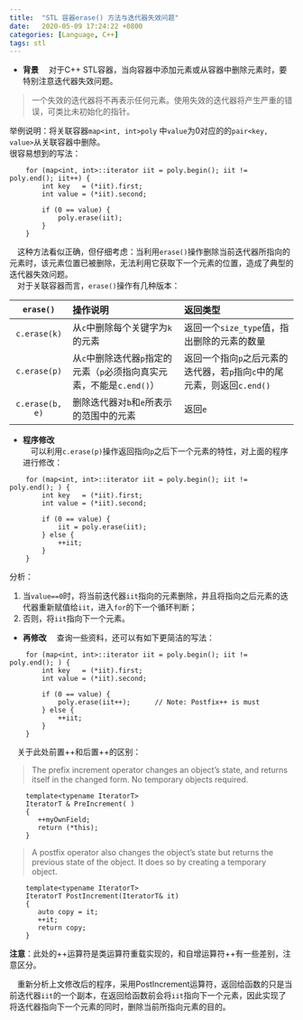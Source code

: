 ```yaml
---
title:  "STL 容器erase() 方法与迭代器失效问题"
date:   2020-05-09 17:24:22 +0800
categories: [Language, C++]
tags: stl
---
```


+ **背景**
&emsp;对于C++ STL容器，当向容器中添加元素或从容器中删除元素时，要特别注意迭代器失效问题。  

> 一个失效的迭代器将不再表示任何元素。使用失效的迭代器将产生严重的错误，可类比未初始化的指针。  

举例说明：将关联容器`map<int, int>poly` 中`value`为0对应的的`pair<key, value>`从关联容器中删除。  
很容易想到的写法：  
```
	for (map<int, int>::iterator iit = poly.begin(); iit != poly.end(); iit++) {
        int key   = (*iit).first;
        int value = (*iit).second;

        if (0 == value) {
            poly.erase(iit);
        }
    }
```  
&emsp;这种方法看似正确，但仔细考虑：当利用`erase()`操作删除当前迭代器所指向的元素时，该元素位置已被删除，无法利用它获取下一个元素的位置，造成了典型的迭代器失效问题。  
&emsp;对于关联容器而言，`erase()`操作有几种版本：

`erase()`      |操作说明|返回类型
:-----------:|:-------|:-------
`c.erase(k)`   |从`c`中删除每个关键字为`k`的元素| 返回一个`size_type`值，指出删除的元素的数量
`c.erase(p)`   |从`c`中删除迭代器`p`指定的元素（`p`必须指向真实元素，不能是`c.end()`）| 返回一个指向`p`之后元素的迭代器，若`p`指向`c`中的尾元素，则返回`c.end()`
`c.erase(b, e)`|删除迭代器对`b`和`e`所表示的范围中的元素|返回`e`


+ **程序修改**  
&emsp;可以利用`c.erase(p)`操作返回指向`p`之后下一个元素的特性，对上面的程序进行修改：
```
	for (map<int, int>::iterator iit = poly.begin(); iit != poly.end(); ) {
        int key   = (*iit).first;
        int value = (*iit).second;

        if (0 == value) {
            iit = poly.erase(iit);
        } else {
			++iit;	
		}
    }
```  
分析：  
1. 当`value==0`时，将当前迭代器`iit`指向的元素删除，并且将指向之后元素的迭代器重新赋值给`iit`，进入`for`的下一个循环判断；  
2. 否则，将`iit`指向下一个元素。


+ **再修改**
&emsp;查询一些资料，还可以有如下更简洁的写法：  
```
	for (map<int, int>::iterator iit = poly.begin(); iit != poly.end(); ) {
        int key   = (*iit).first;
        int value = (*iit).second;

        if (0 == value) {
            poly.erase(iit++);		// Note: Postfix++ is must
        } else {
			++iit;	
		}
    }
```


&emsp;关于此处前置++和后置++的区别：
 
> The prefix increment operator changes an object’s state, and returns itself in the changed form. No temporary objects required.  
```  
	template<typename IteratorT>
	IteratorT & PreIncrement( )
	{
	   ++myOwnField;
	   return (*this);
	}
``` 
 
> A postfix operator also changes the object’s state but returns the previous state of the object. It does so by creating a temporary object.
```
	template<typename IteratorT>
	IteratorT PostIncrement(IteratorT& it)
	{
	   auto copy = it;
	   ++it;
	   return copy;
	}
```  

**注意**：此处的++运算符是类运算符重载实现的，和自增运算符++有一些差别，注意区分。  

&emsp;重新分析上文修改后的程序，采用PostIncrement运算符，返回给函数的只是当前迭代器`iit`的一个副本，在返回给函数前会将`iit`指向下一个元素，因此实现了将迭代器指向下一个元素的同时，删除当前所指向元素的目的。
